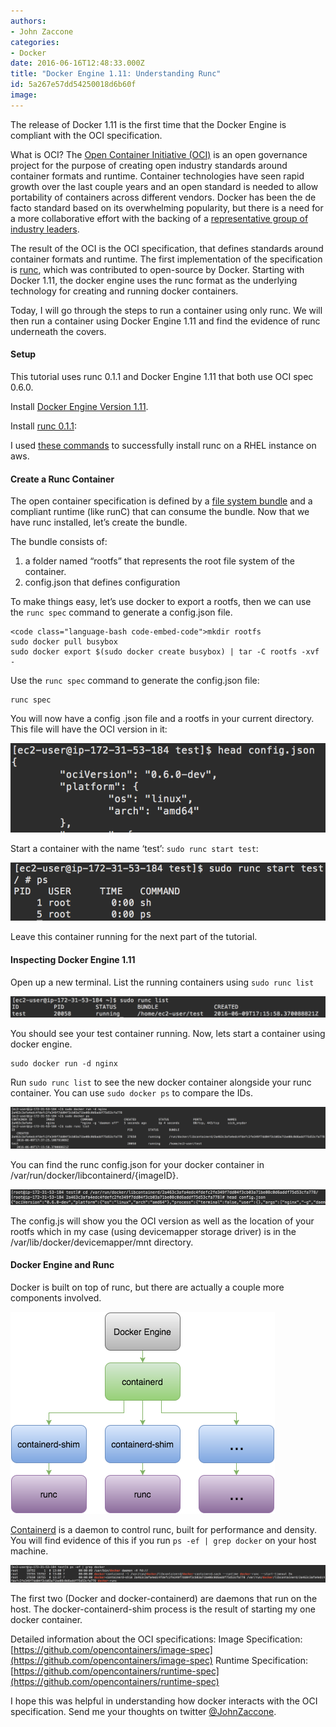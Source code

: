 ```yaml
---
authors:
- John Zaccone
categories:
- Docker
date: 2016-06-16T12:48:33.000Z
title: "Docker Engine 1.11: Understanding Runc"
id: 5a267e57dd54250018d6b60f
image: 
---
```


The release of Docker 1.11 is the first time that the Docker Engine is compliant with the OCI specification.

What is OCI?
 The [Open Container Initiative (OCI)](https://www.opencontainers.org/about) is an open governance project for the purpose of creating open industry standards around container formats and runtime. Container technologies have seen rapid growth over the last couple years and an open standard is needed to allow portability of containers across different vendors. Docker has been the de facto standard based on its overwhelming popularity, but there is a need for a more collaborative effort with the backing of a [representative group of industry leaders](https://www.opencontainers.org/about/members).

The result of the OCI is the OCI specification, that defines standards around container formats and runtime. The first implementation of the specification is [runc](https://github.com/opencontainers/runc), which was contributed to open-source by Docker. Starting with Docker 1.11, the docker engine uses the runc format as the underlying technology for creating and running docker containers.

Today, I will go through the steps to run a container using only runc. We will then run a container using Docker Engine 1.11 and find the evidence of runc underneath the covers.

#### Setup

This tutorial uses runc 0.1.1 and Docker Engine 1.11 that both use OCI spec 0.6.0.

Install [Docker Engine Version 1.11](https://docs.docker.com/engine/installation/).

Install [runc 0.1.1](https://github.com/opencontainers/runc/releases):

I used [these commands](https://gist.github.com/jzaccone/f1e292c42d9e1b89ae83c35b1b5e96cf) to successfully install runc on a RHEL instance on aws.

#### Create a Runc Container

The open container specification is defined by a [file system bundle](https://github.com/opencontainers/runtime-spec/blob/master/bundle.md) and a compliant runtime (like runC) that can consume the bundle. Now that we have runc installed, let’s create the bundle.

The bundle consists of:
 1. a folder named “rootfs” that represents the root file system of the container.
 2. config.json that defines configuration

To make things easy, let’s use docker to export a rootfs, then we can use the `runc spec` command to generate a config.json file.

```
<code class="language-bash code-embed-code">mkdir rootfs
sudo docker pull busybox
sudo docker export $(sudo docker create busybox) | tar -C rootfs -xvf -
```

Use the `runc spec` command to generate the config.json file:

```
runc spec
```

You will now have a config .json file and a rootfs in your current directory. This file will have the OCI version in it:

[![configjson](https://raw.githubusercontent.com/ippontech/blog-usa/master/images/2016/06/Screen-Shot-2016-06-09-at-1.49.21-PM.png)](https://raw.githubusercontent.com/ippontech/blog-usa/master/images/2016/06/Screen-Shot-2016-06-09-at-1.49.21-PM.png)

Start a container with the name ‘test’: `sudo runc start test`:

[![Runc Container](https://raw.githubusercontent.com/ippontech/blog-usa/master/images/2016/06/Screen-Shot-2016-06-09-at-1.42.29-PM.png)](https://raw.githubusercontent.com/ippontech/blog-usa/master/images/2016/06/Screen-Shot-2016-06-09-at-1.42.29-PM.png)

Leave this container running for the next part of the tutorial.

#### Inspecting Docker Engine 1.11

Open up a new terminal. List the running containers using `sudo runc list`

[![Listing Containers Runc](https://raw.githubusercontent.com/ippontech/blog-usa/master/images/2016/06/Screen-Shot-2016-06-09-at-1.32.26-PM.png)](https://raw.githubusercontent.com/ippontech/blog-usa/master/images/2016/06/Screen-Shot-2016-06-09-at-1.32.26-PM.png)

You should see your test container running. Now, lets start a container using docker engine.

```
sudo docker run -d nginx
```

Run `sudo runc list` to see the new docker container alongside your runc container. You can use `sudo docker ps` to compare the IDs.

![Comparing Docker to Runc](https://raw.githubusercontent.com/ippontech/blog-usa/master/images/2016/06/Screen-Shot-2016-06-09-at-1.37.40-PM.png)

You can find the runc config.json for your docker container in /var/run/docker/libcontainerd/{imageID}.

![Docker Config Json](https://raw.githubusercontent.com/ippontech/blog-usa/master/images/2016/06/Screen-Shot-2016-06-09-at-1.53.40-PM.png)

The config.js will show you the OCI version as well as the location of your rootfs which in my case (using devicemapper storage driver) is in the /var/lib/docker/devicemapper/mnt directory.

#### Docker Engine and Runc

Docker is built on top of runc, but there are actually a couple more components involved.

![Docker Runc Architecture](https://raw.githubusercontent.com/ippontech/blog-usa/master/images/2016/06/dockerrunc-3.png)

[Containerd](https://github.com/docker/containerd) is a daemon to control runc, built for performance and density. You will find evidence of this if you run `ps -ef | grep docker` on your host machine.

![Docker ContainerD PS ](https://raw.githubusercontent.com/ippontech/blog-usa/master/images/2016/06/Screen-Shot-2016-06-09-at-2.06.03-PM.png)

 The first two (Docker and docker-containerd) are daemons that run on the host. The docker-containerd-shim process is the result of starting my one docker container.

Detailed information about the OCI specifications:
 Image Specification: [https://github.com/opencontainers/image-spec](https://github.com/opencontainers/image-spec)
 Runtime Specification: [https://github.com/opencontainers/runtime-spec](https://github.com/opencontainers/runtime-spec)

I hope this was helpful in understanding how docker interacts with the OCI specification. Send me your thoughts on twitter [@JohnZaccone](https://twitter.com/JohnZaccone).
